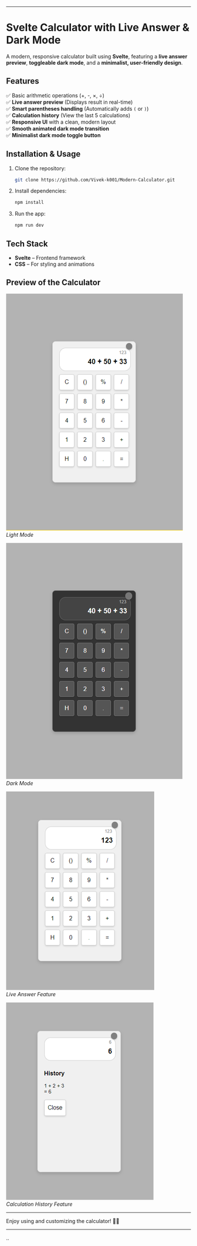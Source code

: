 ﻿
---

# Svelte Calculator with Live Answer & Dark Mode  

A modern, responsive calculator built using **Svelte**, featuring a **live answer preview**, **toggleable dark mode**, and a **minimalist, user-friendly design**.  

## Features  

✅ Basic arithmetic operations (+, -, ×, ÷)  
✅ **Live answer preview** (Displays result in real-time)  
✅ **Smart parentheses handling** (Automatically adds `(` or `)`)  
✅ **Calculation history** (View the last 5 calculations)  
✅ **Responsive UI** with a clean, modern layout  
✅ **Smooth animated dark mode transition**  
✅ **Minimalist dark mode toggle button**  

## Installation & Usage  

1. Clone the repository:  
   ```bash
   git clone https://github.com/Vivek-k001/Modern-Calculator.git
   ```  
2. Install dependencies:  
   ```bash
   npm install
   ```  
3. Run the app:  
   ```bash
   npm run dev
   ```  

## Tech Stack  

- **Svelte** – Frontend framework  
- **CSS** – For styling and animations  

## Preview of the Calculator  

![Calculator Light Mode](preview/light-mode.png)  
*Light Mode*  

![Calculator Dark Mode](preview/dark-mode.png)  
*Dark Mode*  

![Live Answer Mode](preview/live.png)  
*Live Answer Feature*  

![Show History Mode](preview/history.png)  
*Calculation History Feature*  

---

Enjoy using and customizing the calculator! 🚀🎉  

---
..
